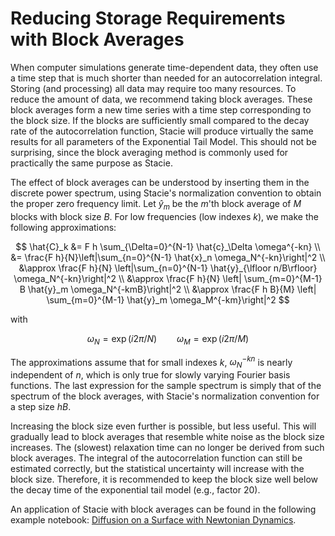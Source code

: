 # Reducing Storage Requirements with Block Averages

When computer simulations generate time-dependent data,
they often use a time step that is much shorter than needed for an autocorrelation integral.
Storing (and processing) all data may require too many resources.
To reduce the amount of data, we recommend taking block averages.
These block averages form a new time series with a time step corresponding to the block size.
If the blocks are sufficiently small compared to the decay rate of the autocorrelation function,
Stacie will produce virtually the same results for all parameters of the Exponential Tail Model.
This should not be surprising,
since the block averaging method is commonly used for practically the same purpose as Stacie.

The effect of block averages can be understood by inserting them in the discrete power spectrum,
using Stacie's normalization convention to obtain the proper zero frequency limit.
Let $\hat{y}_m$ be the $m$'th block average of $M$ blocks with block size $B$.
For low frequencies (low indexes $k$), we make the following approximations:

$$
    \hat{C}_k
    &=
        F h \sum_{\Delta=0}^{N-1} \hat{c}_\Delta \omega^{-kn}
    \\
    &=
        \frac{F h}{N}\left|\sum_{n=0}^{N-1} \hat{x}_n \omega_N^{-kn}\right|^2
    \\
    &\approx
        \frac{F h}{N} \left|\sum_{n=0}^{N-1} \hat{y}_{\lfloor n/B\rfloor} \omega_N^{-kn}\right|^2
    \\
    &\approx
        \frac{F h}{N} \left| \sum_{m=0}^{M-1} B \hat{y}_m \omega_N^{-kmB}\right|^2
    \\
    &\approx
        \frac{F h B}{M} \left| \sum_{m=0}^{M-1} \hat{y}_m \omega_M^{-km}\right|^2
$$

with

$$
    \omega_N = \exp(i 2\pi/N) \qquad \omega_M = \exp(i 2\pi/M)
$$

The approximations assume that for small indexes $k$,
$\omega_N^{-kn}$ is nearly independent of $n$,
which is only true for slowly varying Fourier basis functions.
The last expression for the sample spectrum is simply that of the spectrum of the block averages,
with Stacie's normalization convention for a step size $hB$.

Increasing the block size even further is possible, but less useful.
This will gradually lead to block averages that resemble white noise as the block size increases.
The (slowest) relaxation time can no longer be derived from such block averages.
The integral of the autocorrelation function can still be estimated correctly,
but the statistical uncertainty will increase with the block size.
Therefore, it is recommended to keep the block size well below
the decay time of the exponential tail model (e.g., factor 20).

An application of Stacie with block averages can be found in the following example notebook:
[Diffusion on a Surface with Newtonian Dynamics](../../examples/surface_diffusion.py).
